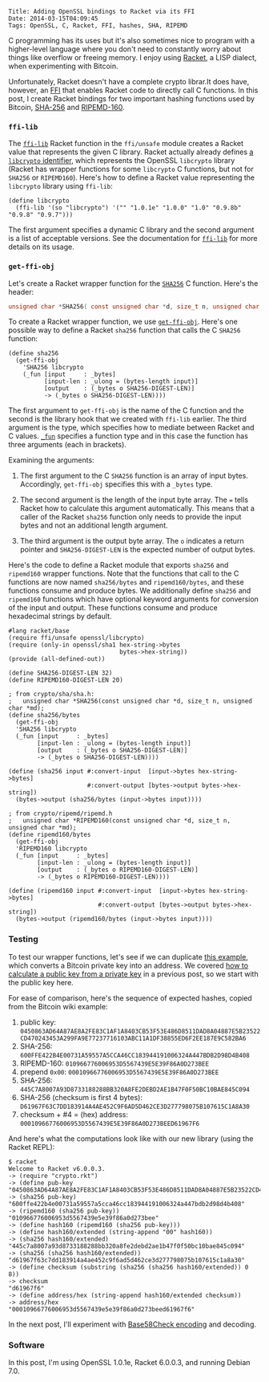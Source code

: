     Title: Adding OpenSSL bindings to Racket via its FFI
    Date: 2014-03-15T04:09:45
    Tags: OpenSSL, C, Racket, FFI, hashes, SHA, RIPEMD

C programming has its uses but it's also sometimes nice to program
with a higher-level language where you don't need to constantly worry
about things like overflow or freeing memory. I enjoy using
[Racket](http://racket-lang.org), a LISP dialect, when experimenting
with Bitcoin.

Unfortunately, Racket doesn't have a complete crypto librar.It does
have, however, an [FFI][racketffi] that enables Racket code to
directly call C functions. In this post, I create Racket bindings for
two important hashing functions used by Bitcoin, [SHA-256][wiki:sha]
and [RIPEMD-160][wiki:ripemd].

[racketffi]: http://docs.racket-lang.org/foreign/index.html "Racket FFI"
[wiki:sha]: http://en.wikipedia.org/wiki/SHA-2 "Wikipedia: SHA-2"
[wiki:ripemd]: http://en.wikipedia.org/wiki/RIPEMD "Wikipedia: RIPEMD"

<!-- more -->

### `ffi-lib` ###

The [`ffi-lib`][racket:ffilib] Racket function in the `ffi/unsafe`
module creates a Racket value that represents the given C
library. Racket actually already defines
[a `libcrypto` identifier][plt:libcrypto], which represents the
OpenSSL `libcrypto` library (Racket has wrapper functions for some
`libcrypto` C functions, but not for `SHA256` or `RIPEMD160`). Here's
how to define a Racket value representing the `libcrypto` library
using `ffi-lib`:

```racket
(define libcrypto
  (ffi-lib '(so "libcrypto") '("" "1.0.1e" "1.0.0" "1.0" "0.9.8b" "0.9.8" "0.9.7")))
```

The first argument specifies a dynamic C library and the second
argument is a list of acceptable versions. See the documentation for
[`ffi-lib`][racket:ffilib] for more details on its usage.

[racket:ffilib]: http://docs.racket-lang.org/foreign/Loading_Foreign_Libraries.html?q=ffi-lib#%28def._%28%28lib._ffi%2Funsafe..rkt%29._ffi-lib%29%29 "Racket docs: ffi-lib"
[plt:libcrypto]: https://github.com/plt/racket/blob/8b4c5d3debbe41c90e37e5ffdc55fb8ab3635f92/racket/collects/openssl/libcrypto.rkt "Racket source: openssl/libcrypto.rkt"

### `get-ffi-obj` ###

Let's create a Racket wrapper function for the
[`SHA256`][openssl:sha256] C function. Here's the header:

```C
unsigned char *SHA256( const unsigned char *d, size_t n, unsigned char *md );
```

To create a Racket wrapper function, we use
[`get-ffi-obj`][racket:getffiobj]. Here's one possible way to define a
Racket `sha256` function that calls the C `SHA256` function:

```racket
(define sha256
  (get-ffi-obj
    'SHA256 libcrypto
    (_fun [input     : _bytes]
          [input-len : _ulong = (bytes-length input)]
          [output    : (_bytes o SHA256-DIGEST-LEN)]
          -> (_bytes o SHA256-DIGEST-LEN))))
```

The first argument to `get-ffi-obj` is the name of the C function and
the second is the library hook that we created with `ffi-lib`
earlier. The third argument is the type, which specifies how to
mediate between Racket and C values. [`_fun`][racket:fun] specifies a
function type and in this case the function has three arguments (each
in brackets).

Examining the arguments:

1. The first argument to the C `SHA256` function is an array of input
bytes. Accordingly, `get-ffi-obj` specifies this with a `_bytes` type.

2. The second argument is the length of the input byte array. The `=`
tells Racket how to calculate this argument automatically. This means
that a caller of the Racket `sha256` function only needs to provide
the input bytes and not an additional length argument.

3. The third argument is the output byte array. The `o` indicates a
return pointer and `SHA256-DIGEST-LEN` is the expected number of
output bytes.

[openssl:sha256]: http://git.openssl.org/gitweb/?p=openssl.git;a=blob;f=crypto/sha/sha.h;h=8a6bf4bbbb1dbef37869fc162ce1c2cacfebeb1d;hb=46ebd9e3bb623d3c15ef2203038956f3f7213620#l155 "OpenSSL source: crypto/sha/sha.h"
[racket:getffiobj]: http://docs.racket-lang.org/foreign/Loading_Foreign_Libraries.html?q=get-ffi-obj#%28def._%28%28lib._ffi%2Funsafe..rkt%29._get-ffi-obj%29%29 "Racket docs: get-ffi-obj"
[racket:fun]: http://docs.racket-lang.org/foreign/foreign_procedures.html?q=_fun#%28form._%28%28lib._ffi%2Funsafe..rkt%29.__fun%29%29 "Racket docs: _fun"

Here's the code to define a Racket module that exports `sha256` and
`ripemd160` wrapper functions. Note that the functions that call to
the C functions are now named `sha256/bytes` and `ripemd160/bytes`,
and these functions consume and produce bytes. We additionally define
`sha256` and `ripemd160` functions which have optional keyword
arguments for conversion of the input and output. These functions
consume and produce hexadecimal strings by default.

```racket
#lang racket/base
(require ffi/unsafe openssl/libcrypto)
(require (only-in openssl/sha1 hex-string->bytes
                               bytes->hex-string))
(provide (all-defined-out))

(define SHA256-DIGEST-LEN 32)
(define RIPEMD160-DIGEST-LEN 20)

; from crypto/sha/sha.h:
;   unsigned char *SHA256(const unsigned char *d, size_t n, unsigned char *md);
(define sha256/bytes
  (get-ffi-obj
  'SHA256 libcrypto
  (_fun [input     : _bytes]
        [input-len : _ulong = (bytes-length input)]
		[output    : (_bytes o SHA256-DIGEST-LEN)]
        -> (_bytes o SHA256-DIGEST-LEN))))

(define (sha256 input #:convert-input  [input->bytes hex-string->bytes]
                      #:convert-output [bytes->output bytes->hex-string])
  (bytes->output (sha256/bytes (input->bytes input))))

; from crypto/ripemd/ripemd.h
;   unsigned char *RIPEMD160(const unsigned char *d, size_t n, unsigned char *md);
(define ripemd160/bytes
  (get-ffi-obj
  'RIPEMD160 libcrypto
  (_fun [input     : _bytes]
        [input-len : _ulong = (bytes-length input)]
        [output    : (_bytes o RIPEMD160-DIGEST-LEN)]
        -> (_bytes o RIPEMD160-DIGEST-LEN))))
		
(define (ripemd160 input #:convert-input  [input->bytes hex-string->bytes]
                         #:convert-output [bytes->output bytes->hex-string])
  (bytes->output (ripemd160/bytes (input->bytes input))))
```

### Testing ###

To test our wrapper functions, let's see if we can duplicate [this example][bwiki], which converts a Bitcoin private key into an address. We covered [how to calculate a public key from a private key][lit:pubfrompriv] in a previous post, so we start with the public key here.

[bwiki]: https://en.bitcoin.it/wiki/Technical_background_of_version_1_Bitcoin_addresses "Bitcoin Wiki: Technical background of version 1 Bitcoin addresses"
[lit:pubfrompriv]: http://www.lostintransaction.com/blog/2014/03/14/deriving-a-bitcoin-public-key-from-a-private-key/ "Deriving a Bitcoin Public Key From a Private Key"

For ease of comparison, here's the sequence of expected hashes, copied
from the Bitcoin wiki example:

1. public key: `0450863AD64A87AE8A2FE83C1AF1A8403CB53F53E486D8511DAD8A04887E5B23522CD470243453A299FA9E77237716103ABC11A1DF38855ED6F2EE187E9C582BA6`
2. SHA-256: `600FFE422B4E00731A59557A5CCA46CC183944191006324A447BDB2D98D4B408`
3. RIPEMD-160: `010966776006953D5567439E5E39F86A0D273BEE`
4. prepend `0x00`: `00010966776006953D5567439E5E39F86A0D273BEE`
5. SHA-256: `445C7A8007A93D8733188288BB320A8FE2DEBD2AE1B47F0F50BC10BAE845C094`
6. SHA-256 (checksum is first 4 bytes): `D61967F63C7DD183914A4AE452C9F6AD5D462CE3D277798075B107615C1A8A30`
7. checksum + #4 = (hex) address: `00010966776006953D5567439E5E39F86A0D273BEED61967F6`

And here's what the computations look like with our new library (using
the Racket REPL):

    $ racket
	Welcome to Racket v6.0.0.3.
	-> (require "crypto.rkt")
	-> (define pub-key "0450863AD64A87AE8A2FE83C1AF1A8403CB53F53E486D8511DAD8A04887E5B23522CD470243453A299FA9E77237716103ABC11A1DF38855ED6F2EE187E9C582BA6")
	-> (sha256 pub-key)
	"600ffe422b4e00731a59557a5cca46cc183944191006324a447bdb2d98d4b408"
	-> (ripemd160 (sha256 pub-key))
	"010966776006953d5567439e5e39f86a0d273bee"
	-> (define hash160 (ripemd160 (sha256 pub-key)))
	-> (define hash160/extended (string-append "00" hash160))
	-> (sha256 hash160/extended)
	"445c7a8007a93d8733188288bb320a8fe2debd2ae1b47f0f50bc10bae845c094"
	-> (sha256 (sha256 hash160/extended))
	"d61967f63c7dd183914a4ae452c9f6ad5d462ce3d277798075b107615c1a8a30"
	-> (define checksum (substring (sha256 (sha256 hash160/extended)) 0 8))
	-> checksum
	"d61967f6"
	-> (define address/hex (string-append hash160/extended checksum))
	-> address/hex
	"00010966776006953d5567439e5e39f86a0d273beed61967f6"
	   
In the next post, I'll experiment with
[Base58Check encoding][bwiki:b58] and decoding.

[bwiki:b58]: https://en.bitcoin.it/wiki/Base58Check_encoding "Bitcoin wiki: Base58Check encoding"

### Software ###

In this post, I'm using OpenSSL 1.0.1e, Racket 6.0.0.3, and running Debian
7.0.
